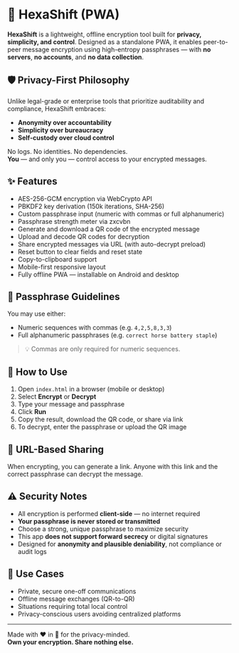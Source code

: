 # 🔐 HexaShift (PWA)

**HexaShift** is a lightweight, offline encryption tool built for **privacy, simplicity, and control**. Designed as a standalone PWA, it enables peer-to-peer message encryption using high-entropy passphrases — with **no servers**, **no accounts**, and **no data collection**.

## 🛡️ Privacy-First Philosophy

Unlike legal-grade or enterprise tools that prioritize auditability and compliance, HexaShift embraces:

- **Anonymity over accountability**
- **Simplicity over bureaucracy**
- **Self-custody over cloud control**

No logs. No identities. No dependencies.  
**You** — and only you — control access to your encrypted messages.

## ✨ Features

- AES-256-GCM encryption via WebCrypto API
- PBKDF2 key derivation (150k iterations, SHA-256)
- Custom passphrase input (numeric with commas or full alphanumeric)
- Passphrase strength meter via zxcvbn
- Generate and download a QR code of the encrypted message
- Upload and decode QR codes for decryption
- Share encrypted messages via URL (with auto-decrypt preload)
- Reset button to clear fields and reset state
- Copy-to-clipboard support
- Mobile-first responsive layout
- Fully offline PWA — installable on Android and desktop

## 🔐 Passphrase Guidelines

You may use either:
- Numeric sequences with commas (e.g. `4,2,5,8,3,3`)
- Full alphanumeric passphrases (e.g. `correct horse battery staple`)

> 💡 Commas are only required for numeric sequences.

## 🚀 How to Use

1. Open `index.html` in a browser (mobile or desktop)
2. Select **Encrypt** or **Decrypt**
3. Type your message and passphrase
4. Click **Run**
5. Copy the result, download the QR code, or share via link
6. To decrypt, enter the passphrase or upload the QR image

## 🔗 URL-Based Sharing

When encrypting, you can generate a link. Anyone with this link and the correct passphrase can decrypt the message.

## ⚠️ Security Notes

- All encryption is performed **client-side** — no internet required
- **Your passphrase is never stored or transmitted**
- Choose a strong, unique passphrase to maximize security
- This app **does not support forward secrecy** or digital signatures
- Designed for **anonymity and plausible deniability**, not compliance or audit logs

## 🧪 Use Cases

- Private, secure one-off communications
- Offline message exchanges (QR-to-QR)
- Situations requiring total local control
- Privacy-conscious users avoiding centralized platforms

---

Made with ❤️ in 🌵 for the privacy-minded.  
**Own your encryption. Share nothing else.**